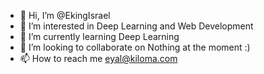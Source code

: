 - 👋 Hi, I’m @EkingIsrael
- 👀 I’m interested in Deep Learning and Web Development
- 🌱 I’m currently learning Deep Learning
- 💞️ I’m looking to collaborate on Nothing at the moment :)
- 📫 How to reach me eyal@kiloma.com

<!---
EkingIsrael/EkingIsrael is a ✨ special ✨ repository because its `README.md` (this file) appears on your GitHub profile.
You can click the Preview link to take a look at your changes.
--->
